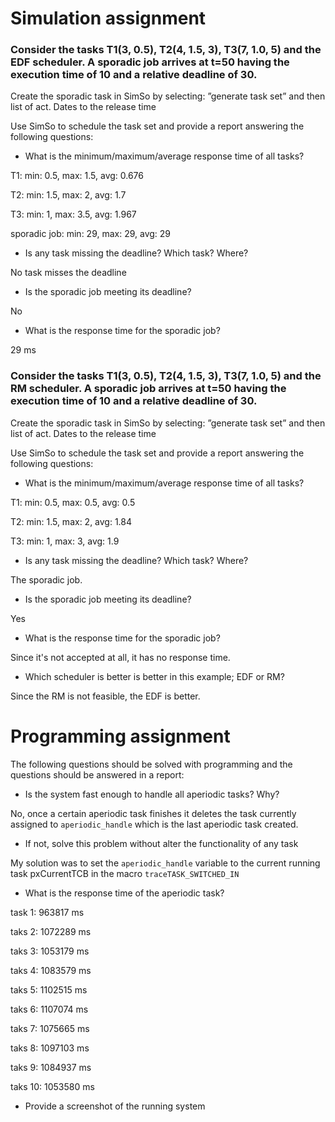 # Simulation assignment

### Consider the tasks T1(3, 0.5), T2(4, 1.5, 3), T3(7, 1.0, 5) and the EDF scheduler. A sporadic job arrives at t=50 having the execution time of 10 and a relative deadline of 30.

Create the sporadic task in SimSo by selecting: ”generate task set” and then list of act. Dates to the release time

Use SimSo to schedule the task set and provide a report answering the following questions:

* What is the minimum/maximum/average response time of all tasks?

T1: min: 0.5, max: 1.5, avg: 0.676

T2: min: 1.5, max: 2, avg: 1.7

T3: min: 1, max: 3.5, avg: 1.967

sporadic job: min: 29, max: 29, avg: 29


* Is any task missing the deadline? Which task? Where?

No task misses the deadline

* Is the sporadic job meeting its deadline?

No

* What is the response time for the sporadic job?

29 ms


### Consider the tasks T1(3, 0.5), T2(4, 1.5, 3), T3(7, 1.0, 5) and the RM scheduler. A sporadic job arrives at t=50 having the execution time of 10 and a relative deadline of 30.

Create the sporadic task in SimSo by selecting: ”generate task set” and then list of act. Dates to the release time

Use SimSo to schedule the task set and provide a report answering the following questions:

* What is the minimum/maximum/average response time of all tasks?

T1: min: 0.5, max: 0.5, avg: 0.5 

T2: min: 1.5, max: 2, avg: 1.84

T3: min: 1, max: 3, avg: 1.9


* Is any task missing the deadline? Which task? Where?

The sporadic job.

* Is the sporadic job meeting its deadline?

Yes

* What is the response time for the sporadic job?

Since it's not accepted at all, it has no response time.

* Which scheduler is better is better in this example; EDF or RM?

Since the RM is not feasible, the EDF is better.

# Programming assignment

The following questions should be solved with programming and the questions should be answered in a report:

* Is the system fast enough to handle all aperiodic tasks? Why?

No, once a certain aperiodic task finishes it deletes the task currently assigned to `aperiodic_handle` which is the last aperiodic task created.

* If not, solve this problem without alter the functionality of any task

My solution was to set the `aperiodic_handle` variable to the current running task pxCurrentTCB in the macro `traceTASK_SWITCHED_IN`

* What is the response time of the aperiodic task?

task 1:  963817 ms

taks 2:  1072289 ms

taks 3:  1053179 ms

taks 4:  1083579 ms

taks 5:  1102515 ms

taks 6:  1107074 ms

taks 7:  1075665 ms

taks 8:  1097103 ms

taks 9:  1084937 ms

taks 10: 1053580 ms


* Provide a screenshot of the running system

